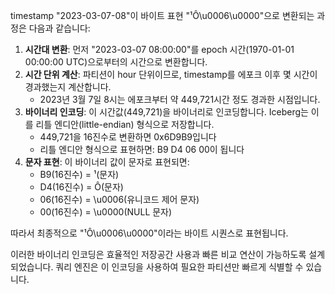 timestamp "2023-03-07-08"이 바이트 표현 "¹Ô\u0006\u0000"으로 변환되는 과정은 다음과 같습니다:

1. **시간대 변환**: 먼저 "2023-03-07 08:00:00"를 epoch 시간(1970-01-01 00:00:00 UTC)으로부터의 시간으로 변환합니다.
2. **시간 단위 계산**: 파티션이 hour 단위이므로, timestamp를 에포크 이후 몇 시간이 경과했는지 계산합니다.
    - 2023년 3월 7일 8시는 에포크부터 약 449,721시간 정도 경과한 시점입니다.
3. **바이너리 인코딩**: 이 시간값(449,721)을 바이너리로 인코딩합니다. Iceberg는 이를 리틀 엔디안(little-endian) 형식으로 저장합니다.
    - 449,721을 16진수로 변환하면 0x6D9B9입니다
    - 리틀 엔디안 형식으로 표현하면: B9 D4 06 00이 됩니다
4. **문자 표현**: 이 바이너리 값이 문자로 표현되면:
    - B9(16진수) = ¹(문자)
    - D4(16진수) = Ô(문자)
    - 06(16진수) = \u0006(유니코드 제어 문자)
    - 00(16진수) = \u0000(NULL 문자)

따라서 최종적으로 "¹Ô\u0006\u0000"이라는 바이트 시퀀스로 표현됩니다.

이러한 바이너리 인코딩은 효율적인 저장공간 사용과 빠른 비교 연산이 가능하도록 설계되었습니다. 쿼리 엔진은 이 인코딩을 사용하여 필요한 파티션만 빠르게 식별할 수 있습니다.